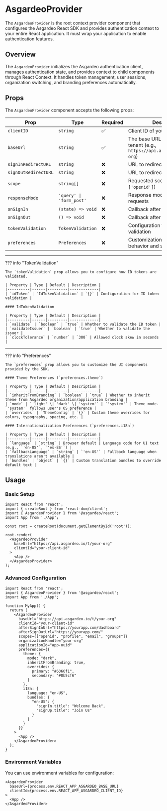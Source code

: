# AsgardeoProvider

The `AsgardeoProvider` is the root context provider component that configures the Asgardeo React SDK and provides authentication context to your entire React application. It must wrap your application to enable authentication features.

## Overview

The `AsgardeoProvider` initializes the Asgardeo authentication client, manages authentication state, and provides context to child components through React Context. It handles token management, user sessions, organization switching, and branding preferences automatically.

## Props

The `AsgardeoProvider` component accepts the following props:

| Prop             | Type     | Required | Description |
|------------------|----------|----------|-------------|
| `clientID`       | `string` | ✅       | Client ID of your application |
| `baseUrl`        | `string` | ✅       | The base URL of the Asgardeo tenant (e.g., `https://api.asgardeo.io/t/abc-org`) |
| `signInRedirectURL` | `string` | ❌   | URL to redirect to after login |
| `signOutRedirectURL` | `string` | ❌  | URL to redirect to after logout |
| `scope`          | `string[]` | ❌    | Requested scopes (defaults to `['openid']`) |
| `responseMode`   | `'query' \| 'form_post'` | ❌ | Response mode for OIDC requests |
| `onSignIn`       | `(state) => void` | ❌ | Callback after successful login |
| `onSignOut`      | `() => void` | ❌   | Callback after logout |
| `tokenValidation`| `TokenValidation` | ❌ | Configuration for token validation |
| `preferences`    | `Preferences` | ❌ | Customization options for UI behavior and styling |

---

??? info "TokenValidation"

    The `tokenValidation` prop allows you to configure how ID tokens are validated.

    | Property | Type | Default | Description |
    |----------|------|---------|-------------|
    | `idToken` | `IdTokenValidation` | `{}` | Configuration for ID token validation |

    #### IdTokenValidation

    | Property | Type | Default | Description |
    |----------|------|---------|-------------|
    | `validate` | `boolean` | `true` | Whether to validate the ID token |
    | `validateIssuer` | `boolean` | `true` | Whether to validate the issuer |
    | `clockTolerance` | `number` | `300` | Allowed clock skew in seconds |

---

??? info "Preferences"

    The `preferences` prop allows you to customize the UI components provided by the SDK.

    #### Theme Preferences (`preferences.theme`)

    | Property | Type | Default | Description |
    |----------|------|---------|-------------|
    | `inheritFromBranding` | `boolean` | `true` | Whether to inherit theme from Asgardeo organization/application branding |
    | `mode` | `'light' \| 'dark' \| 'system'` | `'system'` | Theme mode. `'system'` follows user's OS preference |
    | `overrides` | `ThemeConfig` | `{}` | Custom theme overrides for colors, typography, spacing, etc. |

    #### Internationalization Preferences (`preferences.i18n`)

    | Property | Type | Default | Description |
    |----------|------|---------|-------------|
    | `language` | `string` | Browser default | Language code for UI text (e.g., `'en-US'`, `'es-ES'`) |
    | `fallbackLanguage` | `string` | `'en-US'` | Fallback language when translations aren't available |
    | `bundles` | `object` | `{}` | Custom translation bundles to override default text |

## Usage

### Basic Setup

```tsx
import React from 'react';
import { createRoot } from 'react-dom/client';
import { AsgardeoProvider } from '@asgardeo/react';
import App from './App';

const root = createRoot(document.getElementById('root'));

root.render(
  <AsgardeoProvider
    baseUrl="https://api.asgardeo.io/t/your-org"
    clientId="your-client-id"
  >
    <App />
  </AsgardeoProvider>
);
```

### Advanced Configuration

```tsx
import React from 'react';
import { AsgardeoProvider } from '@asgardeo/react';
import App from './App';

function MyApp() {
  return (
    <AsgardeoProvider
      baseUrl="https://api.asgardeo.io/t/your-org"
      clientId="your-client-id"
      afterSignInUrl="https://yourapp.com/dashboard"
      afterSignOutUrl="https://yourapp.com/"
      scopes={["openid", "profile", "email", "groups"]}
      organizationHandle="your-org"
      applicationId="app-uuid"
      preferences={{
        theme: {
          mode: "dark",
          inheritFromBranding: true,
          overrides: {
            primary: "#6366f1",
            secondary: "#8b5cf6"
          }
        },
        i18n: {
          language: "en-US",
          bundles: {
            "en-US": {
              "signIn.title": "Welcome Back",
              "signUp.title": "Join Us"
            }
          }
        }
      }}
    >
      <App />
    </AsgardeoProvider>
  );
}
```

### Environment Variables

You can use environment variables for configuration:

```tsx
<AsgardeoProvider
  baseUrl={process.env.REACT_APP_ASGARDEO_BASE_URL}
  clientId={process.env.REACT_APP_ASGARDEO_CLIENT_ID}
>
  <App />
</AsgardeoProvider>
```
